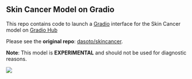 ## Skin Cancer Model on Gradio
This repo contains code to launch a [Gradio](https://github.com/gradio-app/gradio) interface for the Skin Cancer model on [Gradio Hub](https://hub.gradio.app)

Please see the **original repo**: [dasoto/skincancer](https://github.com/dasoto/skincancer).

**Note**: This model is **EXPERIMENTAL** and should not be used for diagnostic reasons.

![](https://raw.githubusercontent.com/gradio-app/hub-skin-cancer/master/thumbnail.png)

